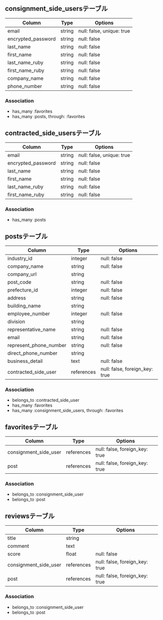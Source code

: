 ## consignment_side_usersテーブル

|Column              |Type     |Options                    |
|--------------------|---------|---------------------------|
| email              | string  | null: false, unique: true |
| encrypted_password | string  | null: false               |
| last_name          | string  | null: false               |
| first_name         | string  | null: false               |
| last_name_ruby     | string  | null: false               |
| first_name_ruby    | string  | null: false               |
| company_name       | string  | null: false               |
| phone_number       | string  | null: false               |

### Association
- has_many :favorites
- has_many :posts, through: :favorites


## contracted_side_usersテーブル

|Column              |Type     |Options                    |
|--------------------|---------|---------------------------|
| email              | string  | null: false, unique: true |
| encrypted_password | string  | null: false               |
| last_name          | string  | null: false               |
| first_name         | string  | null: false               |
| last_name_ruby     | string  | null: false               |
| first_name_ruby    | string  | null: false               |

### Association
- has_many :posts


## postsテーブル

|Column                  |Type        |Options                         |
|------------------------|------------|--------------------------------|
| industry_id            | integer    | null: false                    |
| company_name           | string     | null: false                    |
| company_url            | string     |                                |
| post_code              | string     | null: false                    |
| prefecture_id          | integer    | null: false                    |
| address                | string     | null: false                    |
| building_name          | string     |                                |
| employee_number        | integer    | null: false                    |
| division               | string     |                                |
| representative_name    | string     | null: false                    |
| email                  | string     | null: false                    |
| represent_phone_number | string     | null: false                    |
| direct_phone_number    | string     |                                |
| business_detail        | text       | null: false                    |
| contracted_side_user   | references | null: false, foreign_key: true |

### Association
- belongs_to :contracted_side_user
- has_many :favorites
- has_many :consignment_side_users, through: :favorites


## favoritesテーブル

|Column                 |Type        |Options                         |
|-----------------------|------------|--------------------------------|
| consignment_side_user | references | null: false, foreign_key: true |
| post                  | references | null: false, foreign_key: true |

### Association
- belongs_to :consignment_side_user
- belongs_to :post


## reviewsテーブル

|Column                 |Type        |Options                         |
|-----------------------|------------|--------------------------------|
| title                 | string     |                                |
| comment               | text       |                                |
| score                 | float      | null: false                    |
| consignment_side_user | references | null: false, foreign_key: true |
| post                  | references | null: false, foreign_key: true |

### Association
- belongs_to :consignment_side_user
- belongs_to :post